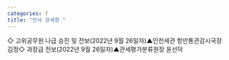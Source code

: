 ```yaml
---
categories: f
title: "인사 관세청 "
---
```

◇ 고위공무원 나급 승진 및 전보(2022년 9월 26일자)▲인천세관 항만통관감시국장 김정◇ 과장급 전보(2022년 9월 26일자)▲관세평가분류원장 윤선덕